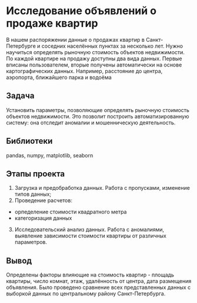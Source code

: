 # Исследование объявлений о продаже квартир
В нашем распоряжении данные о продажах квартир в Санкт-Петербурге и соседних населённых пунктах за несколько лет. 
Нужно научиться определять рыночную стоимость объектов недвижимости. 
По каждой квартире на продажу доступны два вида данных. 
Первые вписаны пользователем, вторые получены автоматически на основе картографических данных. 
Например, расстояние до центра, аэропорта, ближайшего парка и водоёма

## Задача
Установить параметры, позволяющие определять рыночную стоимость объектов недвижимости. 
Это позволит построить автоматизированную систему: она отследит аномалии и мошенническую деятельность.

## Библиотеки
pandas, numpy, matplotlib, seaborn

## Этапы проекта
1. Загрузка и предобработка данных. Работа с пропусками, изменение типов данных;
2. Проведение расчетов:
- орпеделение стоимости квадратного метра
- категоризация данных
3. Исследовательский анализ данных. Работа с аномалиями, выявление зависимости стоимости квартиры от различных параметров.

## Вывод
Определены факторы влияющие на стоимость квартир - площадь квартиры, число комнат, этаж, удалённость от центра, дата размещения объявления.
Было проведено сравнение всех представленных данных с выборкой данных по центральному району Санкт-Петербурга.
